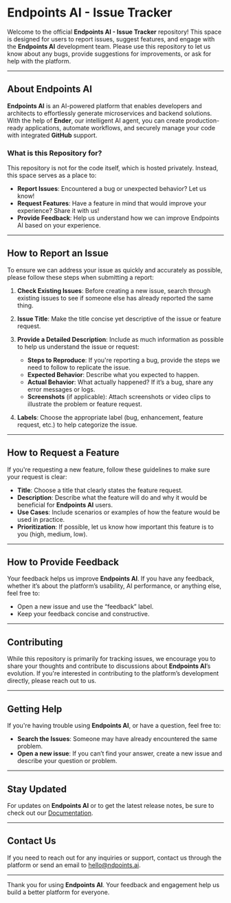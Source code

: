 # **Endpoints AI - Issue Tracker**

Welcome to the official **Endpoints AI - Issue Tracker** repository! This space is designed for users to report issues, suggest features, and engage with the **Endpoints AI** development team. Please use this repository to let us know about any bugs, provide suggestions for improvements, or ask for help with the platform.

---

## **About Endpoints AI**

**Endpoints AI** is an AI-powered platform that enables developers and architects to effortlessly generate microservices and backend solutions. With the help of **Ender**, our intelligent AI agent, you can create production-ready applications, automate workflows, and securely manage your code with integrated **GitHub** support.

### **What is this Repository for?**
This repository is not for the code itself, which is hosted privately. Instead, this space serves as a place to:
- **Report Issues**: Encountered a bug or unexpected behavior? Let us know!
- **Request Features**: Have a feature in mind that would improve your experience? Share it with us!
- **Provide Feedback**: Help us understand how we can improve Endpoints AI based on your experience.

---

## **How to Report an Issue**

To ensure we can address your issue as quickly and accurately as possible, please follow these steps when submitting a report:

1. **Check Existing Issues**: Before creating a new issue, search through existing issues to see if someone else has already reported the same thing.
   
2. **Issue Title**: Make the title concise yet descriptive of the issue or feature request.

3. **Provide a Detailed Description**: Include as much information as possible to help us understand the issue or request:
   - **Steps to Reproduce**: If you're reporting a bug, provide the steps we need to follow to replicate the issue.
   - **Expected Behavior**: Describe what you expected to happen.
   - **Actual Behavior**: What actually happened? If it’s a bug, share any error messages or logs.
   - **Screenshots** (if applicable): Attach screenshots or video clips to illustrate the problem or feature request.
   
4. **Labels**: Choose the appropriate label (bug, enhancement, feature request, etc.) to help categorize the issue.

---

## **How to Request a Feature**

If you're requesting a new feature, follow these guidelines to make sure your request is clear:
- **Title**: Choose a title that clearly states the feature request.
- **Description**: Describe what the feature will do and why it would be beneficial for **Endpoints AI** users.
- **Use Cases**: Include scenarios or examples of how the feature would be used in practice.
- **Prioritization**: If possible, let us know how important this feature is to you (high, medium, low).

---

## **How to Provide Feedback**

Your feedback helps us improve **Endpoints AI**. If you have any feedback, whether it’s about the platform’s usability, AI performance, or anything else, feel free to:
- Open a new issue and use the “feedback” label.
- Keep your feedback concise and constructive.

---

## **Contributing**

While this repository is primarily for tracking issues, we encourage you to share your thoughts and contribute to discussions about **Endpoints AI**’s evolution. If you're interested in contributing to the platform’s development directly, please reach out to us.

---

## **Getting Help**

If you're having trouble using **Endpoints AI**, or have a question, feel free to:
- **Search the Issues**: Someone may have already encountered the same problem.
- **Open a new issue**: If you can’t find your answer, create a new issue and describe your question or problem.
  
---

## **Stay Updated**

For updates on **Endpoints AI** or to get the latest release notes, be sure to check out our [Documentation](https://docs.ndpoints.ai).

---

## **Contact Us**

If you need to reach out for any inquiries or support, contact us through the platform or send an email to [hello@ndpoints.ai](mailto:hello@ndpoints.ai).

---

Thank you for using **Endpoints AI**. Your feedback and engagement help us build a better platform for everyone.
